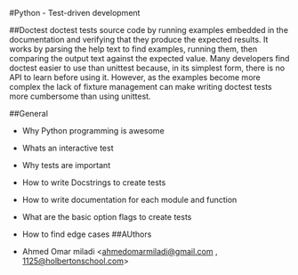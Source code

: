 #Python - Test-driven development

##Doctest
    doctest tests source code by running examples embedded in the documentation and verifying 
    that they produce the expected results. It works by parsing the help text to find examples, 
    running them, then comparing the output text against the expected value. Many developers find 
    doctest easier to use than unittest because, in its simplest form, there is no API 
    to learn before using it. However, as the examples become more complex the lack 
    of fixture management can make writing doctest tests more cumbersome than using unittest.

##General

  - Why Python programming is awesome
  - Whats an interactive test
  - Why tests are important
  - How to write Docstrings to create tests
  - How to write documentation for each module and function
  - What are the basic option flags to create tests
  - How to find edge cases
##AUthors

  - Ahmed Omar miladi <ahmedomarmiladi@gmail.com , 1125@holbertonschool.com>
